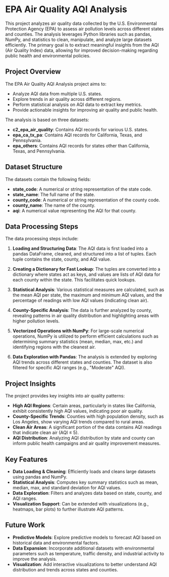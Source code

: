 # EPA Air Quality AQI Analysis

This project analyzes air quality data collected by the U.S. Environmental Protection Agency (EPA) to assess air pollution levels across different states and counties. The analysis leverages Python libraries such as pandas, NumPy, and statistics to clean, manipulate, and analyze large datasets efficiently. The primary goal is to extract meaningful insights from the AQI (Air Quality Index) data, allowing for improved decision-making regarding public health and environmental policies.

## Project Overview

The EPA Air Quality AQI Analysis project aims to:

- Analyze AQI data from multiple U.S. states.
- Explore trends in air quality across different regions.
- Perform statistical analysis on AQI data to extract key metrics.
- Provide actionable insights for improving air quality and public health.

The analysis is based on three datasets:

- **c2_epa_air_quality**: Contains AQI records for various U.S. states.
- **epa_ca_tx_pa**: Contains AQI records for California, Texas, and Pennsylvania.
- **epa_others**: Contains AQI records for states other than California, Texas, and Pennsylvania.

## Dataset Structure

The datasets contain the following fields:

- **state_code**: A numerical or string representation of the state code.
- **state_name**: The full name of the state.
- **county_code**: A numerical or string representation of the county code.
- **county_name**: The name of the county.
- **aqi**: A numerical value representing the AQI for that county.

## Data Processing Steps

The data processing steps include:

1. **Loading and Structuring Data**: The AQI data is first loaded into a pandas DataFrame, cleaned, and structured into a list of tuples. Each tuple contains the state, county, and AQI value.

2. **Creating a Dictionary for Fast Lookup**: The tuples are converted into a dictionary where states act as keys, and values are lists of AQI data for each county within the state. This facilitates quick lookups.

3. **Statistical Analysis**: Various statistical measures are calculated, such as the mean AQI per state, the maximum and minimum AQI values, and the percentage of readings with low AQI values (indicating clean air).

4. **County-Specific Analysis**: The data is further analyzed by county, revealing patterns in air quality distribution and highlighting areas with higher pollution levels.

5. **Vectorized Operations with NumPy**: For large-scale numerical operations, NumPy is utilized to perform efficient calculations such as determining summary statistics (mean, median, max, etc.) and identifying regions with the cleanest air.

6. **Data Exploration with Pandas**: The analysis is extended by exploring AQI trends across different states and counties. The dataset is also filtered for specific AQI ranges (e.g., "Moderate" AQI).

## Project Insights

The project provides key insights into air quality patterns:

- **High AQI Regions**: Certain areas, particularly in states like California, exhibit consistently high AQI values, indicating poor air quality.
- **County-Specific Trends**: Counties with high population density, such as Los Angeles, show varying AQI trends compared to rural areas.
- **Clean Air Areas**: A significant portion of the data contains AQI readings that indicate clean air (AQI ≤ 5).
- **AQI Distribution**: Analyzing AQI distribution by state and county can inform public health campaigns and air quality improvement measures.

## Key Features

- **Data Loading & Cleaning**: Efficiently loads and cleans large datasets using pandas and NumPy.
- **Statistical Analysis**: Computes key summary statistics such as mean, median, max, and standard deviation for AQI values.
- **Data Exploration**: Filters and analyzes data based on state, county, and AQI ranges.
- **Visualization Support**: Can be extended with visualizations (e.g., heatmaps, bar plots) to further illustrate AQI patterns.

## Future Work

- **Predictive Models**: Explore predictive models to forecast AQI based on historical data and environmental factors.
- **Data Expansion**: Incorporate additional datasets with environmental parameters such as temperature, traffic density, and industrial activity to improve the analysis.
- **Visualization**: Add interactive visualizations to better understand AQI distribution and trends across states and counties.
